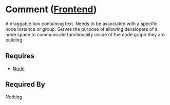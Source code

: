 # Comment ([Frontend](../frontend.md))

A draggable box containing text. Needs to be associated with a specific node instance or group. Serves the purpose of allowing developers of a node space to communicate functionality inside of the node graph they are building.

## Requires

- [Node](../nodes/node.md)

## Required By

*Nothing*
